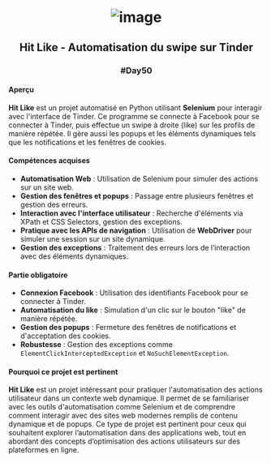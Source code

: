 # <p align="center"> ![image](https://github.com/user-attachments/assets/a615bca9-bd69-4679-b79d-a0d9eaa996db) </p>

## <p align="center"> Hit Like - Automatisation du swipe sur Tinder </p>
### <p align="center"> #Day50 </p>

#### Aperçu
**Hit Like** est un projet automatisé en Python utilisant **Selenium** pour interagir avec l'interface de Tinder. Ce programme se connecte à Facebook pour se connecter à Tinder, puis effectue un swipe à droite (like) sur les profils de manière répétée. Il gère aussi les popups et les éléments dynamiques tels que les notifications et les fenêtres de cookies.

#### Compétences acquises
- **Automatisation Web** : Utilisation de Selenium pour simuler des actions sur un site web.
- **Gestion des fenêtres et popups** : Passage entre plusieurs fenêtres et gestion des erreurs.
- **Interaction avec l'interface utilisateur** : Recherche d'éléments via XPath et CSS Selectors, gestion des exceptions.
- **Pratique avec les APIs de navigation** : Utilisation de **WebDriver** pour simuler une session sur un site dynamique.
- **Gestion des exceptions** : Traitement des erreurs lors de l’interaction avec des éléments dynamiques.

#### Partie obligatoire
- **Connexion Facebook** : Utilisation des identifiants Facebook pour se connecter à Tinder.
- **Automatisation du like** : Simulation d'un clic sur le bouton "like" de manière répétée.
- **Gestion des popups** : Fermeture des fenêtres de notifications et d'acceptation des cookies.
- **Robustesse** : Gestion des exceptions comme `ElementClickInterceptedException` et `NoSuchElementException`.

#### Pourquoi ce projet est pertinent
**Hit Like** est un projet intéressant pour pratiquer l'automatisation des actions utilisateur dans un contexte web dynamique. Il permet de se familiariser avec les outils d'automatisation comme Selenium et de comprendre comment interagir avec des sites web modernes remplis de contenu dynamique et de popups. Ce type de projet est pertinent pour ceux qui souhaitent explorer l’automatisation dans des applications web, tout en abordant des concepts d’optimisation des actions utilisateurs sur des plateformes en ligne.
